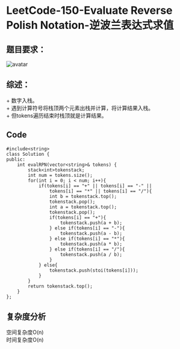 # LeetCode-150-Evaluate Reverse Polish Notation-逆波兰表达式求值

## 题目要求：
![avatar](https://github.com/JakeChanFangZiyuan20/MyLeetCode/blob/master/%E6%A0%88/img/150.png)


## 综述：  
\+ 数字入栈。  
\+ 遇到计算符号将栈顶两个元素出栈并计算，将计算结果入栈。  
\+ 但tokens遍历结束时栈顶就是计算结果。  

## Code
```
#include<string>
class Solution {
public:
    int evalRPN(vector<string>& tokens) {
        stack<int>tokenstack;
        int num = tokens.size();
        for(int i = 0; i < num; i++){
            if(tokens[i] == "+" || tokens[i] == "-" || 
                tokens[i] == "*" || tokens[i] == "/"){
                int b = tokenstack.top(); 
                tokenstack.pop();
                int a = tokenstack.top();
                tokenstack.pop();
                if(tokens[i] == "+"){
                    tokenstack.push(a + b);
                } else if(tokens[i] == "-"){
                    tokenstack.push(a - b);
                } else if(tokens[i] == "*"){
                    tokenstack.push(a * b);                    
                } else if(tokens[i] == "/"){
                    tokenstack.push(a / b);                    
                }
            } else{
                tokenstack.push(stoi(tokens[i]));
            }
        }
        return tokenstack.top();
    }
};
```

## 复杂度分析
空间复杂度O(n)  
时间复杂度O(n)

